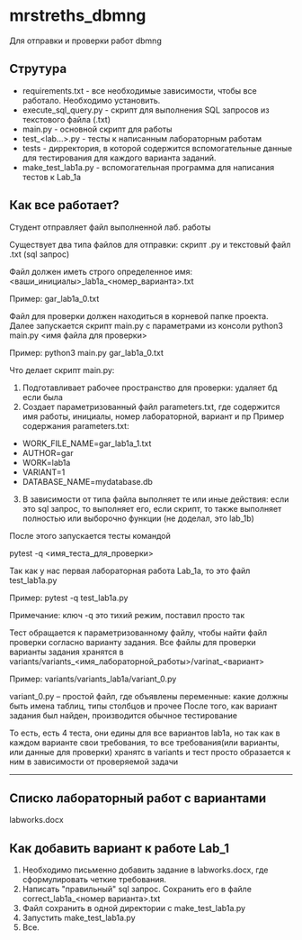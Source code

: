 # mrstreths_dbmng

Для отправки и проверки работ dbmng

## Струтура

- requirements.txt \- все необходимые зависимости, чтобы все работало. Необходимо установить.
- execute\_sql\_query.py \- скрипт для выполнения SQL запросов из текстового файла (.txt)
- main.py \- основной скрипт для работы
- test\_<lab...>.py \- тесты к написанным лабораторным работам
- tests \- дирректория, в которой содержится вспомогательные данные для тестирования для каждого варианта заданий. 
- make\_test\_lab1a.py \- вспомогательная программа для написания тестов к Lab\_1a

## Как все работает?
Студент отправляет файл выполненной лаб. работы

Существует два типа файлов для отправки: скрипт .py и текстовый файл .txt (sql запрос)

Файл должен иметь строго определенное имя:
  <ваши\_инициалы>\_lab1a\_<номер\_варианта>.txt
  
  Пример: gar\_lab1a\_0.txt
  
Файл для проверки должен находиться в корневой папке проекта.
Далее запускается скрипт main.py с параметрами из консоли
python3 main.py <имя файла для проверки>

Пример: python3 main.py gar\_lab1a\_0.txt

Что делает скрипт main.py:
1.	Подготавливает рабочее пространство для проверки: удаляет бд если была
2.	Создает параметризованный файл parameters.txt, где содержится имя работы, инициалы, номер лабораторной, вариант и пр
Пример содержания parameters.txt:
- WORK\_FILE\_NAME=gar\_lab1a\_1.txt
- AUTHOR=gar
- WORK=lab1a
- VARIANT=1
- DATABASE_NAME=mydatabase.db
3.	В зависимости от типа файла выполняет те или иные действия: если это sql запрос, то выполняет его, если скрипт, то также выполняет полностью или выборочно функции (не доделал, это lab_1b) 

После этого запускается тесты командой

  pytest -q <имя\_теста\_для\_проверки>
  
Так как у нас первая лабораторная работа Lab\_1a, то это файл test\_lab1a.py

Пример: pytest -q test_lab1a.py

Примечание: ключ -q это тихий режим, поставил просто так

Тест обращается к параметризованному файлу, чтобы найти файл проверки согласно варианту задания.
Все файлы для проверки варианты задания хранятся в variants/variants\_<имя\_лабораторной\_работы>/varinat\_<вариант>

Пример: variants/variants\_lab1a/variant\_0.py

variant\_0.py – простой файл, где объявлены переменные: какие должны быть имена таблиц, типы столбцов и прочее
После того, как вариант задания был найден, производится обычное тестирование

То есть, есть 4 теста, они едины для все вариантов lab1a, но так как в каждом варианте свои требования, то все требования(или варианты, или данные для проверки) хранятс в variants и тест просто образается к ним в зависимости от проверяемой задачи

--- 

## Списко лабораторный работ с вариантами

labworks.docx 

## Как добавить вариант к работе Lab\_1

1. Необходимо письменно добавить задание в labworks.docx, где сформулировать четкие требования. 
2. Написать "правильный" sql запрос. Сохранить его в файле correct\_lab1a\_<номер варианта>.txt
3. Файл сохранить в одной директории с make\_test\_lab1a.py
4. Запустить make\_test\_lab1a.py
5. Все.

